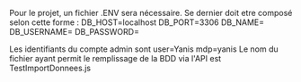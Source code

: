 Pour le projet, un fichier .ENV sera nécessaire.
Se dernier doit etre composé selon cette forme :
DB_HOST=localhost
DB_PORT=3306
DB_NAME=
DB_USERNAME=
DB_PASSWORD=

Les identifiants du compte admin sont user=Yanis mdp=yanis
Le nom du fichier ayant permit le remplissage de la BDD via l'API est TestImportDonnees.js
